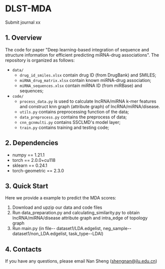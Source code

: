 # DLST-MDA
Submit journal xx
## 1. Overview
The code for paper "Deep learning-based integration of sequence and structure information for efficient predicting miRNA-drug associations". The repository is organized as follows:

+ `data/`
  * `drug_id_smiles.xlsx` contain drug ID (from DrugBank) and SMILES;
  * `miRNA_drug_matrix.xlsx` contain known miRNA-drug association;
  * `miRNA_sequences.xlsx` contain miRNA ID (from miRBase) and sequences;
+ `code/`
  * `process_data.py` is used to calculate lncRNA/miRNA k-mer features and construct knn graph (attribute graph) of lncRNA/miRNA/disease.
  * `utils.py` contains preprocessing function of the data;
  * `data_preprocess.py` contains the preprocess of data;
  * `cnn_gcnmulti.py` contains SSCLMD's model layer;
  * `train.py` contains training and testing code;

## 2. Dependencies
* numpy == 1.21.1
* torch == 2.0.0+cu118
* sklearn == 0.24.1
* torch-geometric == 2.3.0

## 3. Quick Start
Here we provide a example to predict the MDA scores:

1. Download and upzip our data and code files
2. Run data_preparation.py and calculating_similarity.py to obtain lncRNA/miRNA/disease attribute graph and intra_edge of topology graph 
3. Run main.py (in file-- dataset1/LDA.edgelist, neg_sample-- dataset1/non_LDA.edgelist, task_type--LDAl)

## 4. Contacts
If you have any questions, please email Nan Sheng (shengnan@jlu.edu.cn)
